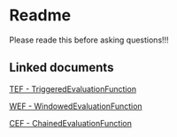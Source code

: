 <!--
  ~ Licensed to the Apache Software Foundation (ASF) under one
  ~ or more contributor license agreements.  See the NOTICE file
  ~ distributed with this work for additional information
  ~ regarding copyright ownership.  The ASF licenses this file
  ~ to you under the Apache License, Version 2.0 (the
  ~ "License"); you may not use this file except in compliance
  ~ with the License.  You may obtain a copy of the License at
  ~
  ~   http://www.apache.org/licenses/LICENSE-2.0
  ~
  ~ Unless required by applicable law or agreed to in writing,
  ~ software distributed under the License is distributed on an
  ~ "AS IS" BASIS, WITHOUT WARRANTIES OR CONDITIONS OF ANY
  ~ KIND, either express or implied.  See the License for the
  ~ specific language governing permissions and limitations
  ~ under the License.
  -->
# Readme
Please reade this before asking questions!!!

## Linked documents
[TEF - TriggeredEvaluationFunction](./src/site/TEF.html)
 
[WEF - WindowedEvaluationFunction](./src/site/WEF.html) 

[CEF - ChainedEvaluationFunction](./src/site/CEF.html)